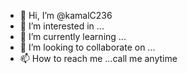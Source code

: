 - 👋 Hi, I’m @kamalC236
- 👀 I’m interested in ...
- 🌱 I’m currently learning ...
- 💞️ I’m looking to collaborate on ...
- 📫 How to reach me ...call me anytime 

<!---
kamalC236/kamalC236 is a ✨ special ✨ repository because its `README.md` (this file) appears on your GitHub profile.
You can click the Preview link to take a look at your changes.
---> 
